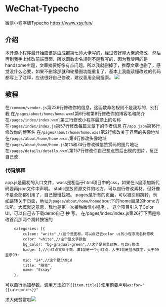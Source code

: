 # WeChat-Typecho
微信小程序版Typecho https://www.xsy.fun/

## 介绍
本开源小程序最开始应该是由成都第七帅大佬写的，经过安好屋大佬的修改，然后再到我手上修改前端页面，所以函数命名规则不是我写的，因为我使用的是handsome主题，文章摘要好像有点问题，所以我就删掉了，推荐文章也删了，感觉没什么必要，如果不删除那就和轮播图功能重复了，基本上我能读懂改过的代码都写上了注释，应该很好自己修改，建议善用全局搜索。
![](https://github.com/xsy2004/WeChat-Typecho/raw/master/yl.jpg)

## 教程
在```/common/vendor.js```第236行修改你的信息，这函数命名规则不是我写的，别打我
在```/pages/about/home/home.wxml```第6行和第8行修改你的博客名和简介
在```/pages/index/index.wxml```第三行修改小程序最顶上的名称
在```/pages/index/index.js```第57行修改每篇文章下的作者信息
在```/app.json```第16行修改你的博客名
在```/pages/about/home/home.wxss```第2行修改关于界面的头像地址
在```/pages/about/home/home.wxml```第4行修改头像地址
在```/pages/about/home/home.js第73```和74行修改微信赞赏码的图片地址
在```/pages/details/details.wxml```第157行修改你自己想点赞后出现的图片，反正自己改


### 代码解释
app.js是最初的入口文件，wxss是相当于html项目中的css，如果在js里添加新代码要再json文件中声明。
static是放资源文件的地方，可以自行修改素材，但好像不是全部都引用了，自己慢慢找吧。
pages是所有的页面，可以被引用跳转，例如跳转关于页面，地址为```pages/about/home/home```about下的home目录的home方法叭，大概就这意思，我也是第一次接触微信小程序。。
这个项目引入了Color UI，可以自己去下载demo自己 ~~抄~~ 写。
在/pages/index/index.js第26行下面是修改首页那两个跳转按钮的
```
	categories: [{
		cuIcon: "write",//这个是图标，可以自己去color ui的小程序找名称修改
		color: "white",//这个是文字颜色
		bg_color: "bg-gradual-green",//这个是背景颜色，可自行修改
		badge: 1,//小红点文章个数，填1就是一个小红点，大于1就是显示数字，大于99显示99+
		mid: "24",//这个是分类id
		title: "随笔",
		name: "Essay"
	}，
```
可以自行添加参数，调用方法如下```{{item.title}}```使用前要声明```wx:for="{{categories}}"```

求大佬赞赏啦![](https://github.com/xsy2004/WeChat-Typecho/raw/master/zsm.jpg)
